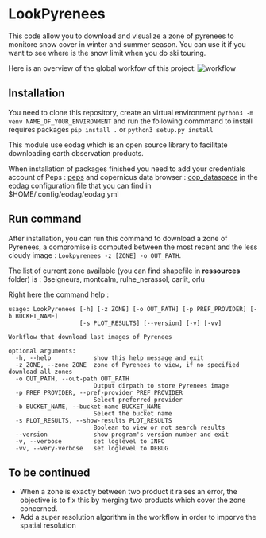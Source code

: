# LookPyrenees 
This code allow you to download and visualize a zone of pyrenees to monitore snow cover in winter and summer season. You can use it if you want to see where is the snow limit when you do ski touring.

Here is an overview of the global workfow of this project:
![workflow](https://github.com/romain-bdc/LookPyrenees/assets/78345373/b5ef312c-a5e4-48cd-afeb-a9d11823e980)



## Installation
You need to clone this repository, create an virtual environment `python3 -m venv NAME_OF_YOUR_ENVIRONMENT` and run the following commmand to install requires packages `pip install .` or `python3 setup.py install` 

This module use eodag which is an open source library to facilitate downloading earth observation products.

When installation of packages finished you need to add your credentials account of Peps : [peps](https://peps.cnes.fr/rocket/#/home) and copernicus data browser : [cop_dataspace](https://dataspace.copernicus.eu/browser/?zoom=3&lat=26&lng=0&themeId=DEFAULT-THEME&visualizationUrl=https%3A%2F%2Fsh.dataspace.copernicus.eu%2Fogc%2Fwms%2F28b654e7-8912-4e59-9e58-85b58d768b3a&datasetId=S2_L2A_CDAS&demSource3D=%22MAPZEN%22&cloudCoverage=30) in the eodag configuration file that you can find in $HOME/.config/eodag/eodag.yml

## Run command 

After installation, you can run this command to download a zone of Pyrenees, a compromise is computed between the most recent and the less cloudy image : `Lookpyrenees -z [ZONE] -o OUT_PATH`.

The list of current zone available (you can find shapefile in **ressources** folder) is : 3seigneurs, montcalm, rulhe_nerassol, carlit, orlu

Right here the command help :
```
usage: LookPyrenees [-h] [-z ZONE] [-o OUT_PATH] [-p PREF_PROVIDER] [-b BUCKET_NAME]
                    [-s PLOT_RESULTS] [--version] [-v] [-vv]

Workflow that download last images of Pyrenees

optional arguments:
  -h, --help            show this help message and exit
  -z ZONE, --zone ZONE  zone of Pyrenees to view, if no specified download all zones
  -o OUT_PATH, --out-path OUT_PATH
                        Output dirpath to store Pyrenees image
  -p PREF_PROVIDER, --pref-provider PREF_PROVIDER
                        Select preferred provider
  -b BUCKET_NAME, --bucket-name BUCKET_NAME
                        Select the bucket name
  -s PLOT_RESULTS, --show-results PLOT_RESULTS
                        Boolean to view or not search results
  --version             show program's version number and exit
  -v, --verbose         set loglevel to INFO
  -vv, --very-verbose   set loglevel to DEBUG
```

## To be continued
- When a zone is exactly between two product it raises an error, the objective is to fix this by merging two products which cover the zone concerned.
- Add a super resolution algorithm in the workflow in order to imporve the spatial resolution
